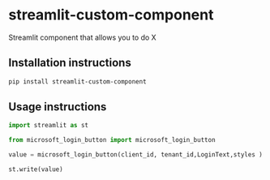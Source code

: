 # streamlit-custom-component

Streamlit component that allows you to do X

## Installation instructions

```sh
pip install streamlit-custom-component
```

## Usage instructions

```python
import streamlit as st

from microsoft_login_button import microsoft_login_button

value = microsoft_login_button(client_id, tenant_id,LoginText,styles )

st.write(value)
```